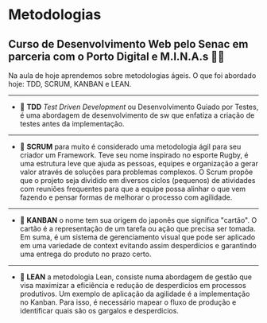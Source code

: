 # Metodologias

## Curso de Desenvolvimento Web pelo Senac em parceria com o Porto Digital e M.I.N.A.s 	:woman_technologist:

Na aula de hoje aprendemos sobre metodologias ágeis. O que foi abordado hoje: TDD, SCRUM, KANBAN  e LEAN.
****************
- :pushpin: <b>TDD</b>
<em>Test Driven Development</em> ou Desenvolvimento Guiado por Testes, é uma abordagem de desenvolvimento de sw que enfatiza a criação de testes antes da implementação. 
****************
- :pushpin: <b>SCRUM</b>
para muito é considerado uma metodologia ágil para seu criador um Framework. Teve seu nome inspirado no esporte Rugby, é uma estrutura leve que ajuda as pessoas, equipes e organização a gerar valor através de soluções para problemas complexos. O Scrum propõe que o projeto seja dividido em diversos ciclos (pequenos) de atividades com reuniões frequentes para que a equipe possa alinhar o que vem fazendo e pensar formas de melhorar o processo com agilidade.
******************
- :pushpin: <b>KANBAN</b>
o nome tem sua origem do japonês que significa "cartão". O cartão é a representação de um tarefa ou ação que precisa ser tomada. Em suma, é um sistema de gerenciamento visual que pode ser aplicado em uma variedade de context evitando assim desperdícios e garantindo uma entrega do produto no prazo certo. 
***********************
- :pushpin: <b>LEAN</b>
a metodologia Lean, consiste numa abordagem de gestão que visa maximizar a eficiência e redução de desperdicios em processos produtivos. Um exemplo de aplicação da agilidade é a implementação no Kanban. Para isso, é necessário mapear o fluxo de produção e identificar quais são os gargalos e desperdicios. 


